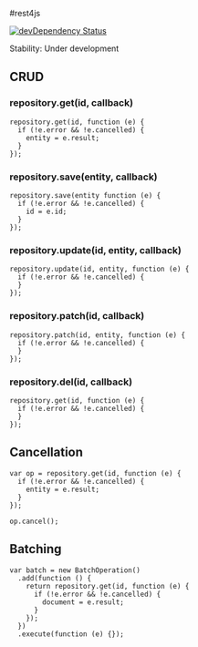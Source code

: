 #rest4js

[![devDependency Status](https://david-dm.org/gedbac/rest4js/dev-status.svg)](https://david-dm.org/gedbac/rest4js#info=devDependencies)

Stability: Under development

## CRUD

### repository.get(id, callback)

    repository.get(id, function (e) {
      if (!e.error && !e.cancelled) {
        entity = e.result;
      }
    });

### repository.save(entity, callback)

    repository.save(entity function (e) {
      if (!e.error && !e.cancelled) {
        id = e.id;
      }
    });

### repository.update(id, entity, callback)

    repository.update(id, entity, function (e) {
      if (!e.error && !e.cancelled) {
      }
    });

### repository.patch(id, callback)

    repository.patch(id, entity, function (e) {
      if (!e.error && !e.cancelled) {
      }
    });

### repository.del(id, callback)

    repository.get(id, function (e) {
      if (!e.error && !e.cancelled) {
      }
    });

## Cancellation

    var op = repository.get(id, function (e) {
      if (!e.error && !e.cancelled) {
        entity = e.result;
      }
    });

    op.cancel();
    
## Batching

    var batch = new BatchOperation()
      .add(function () {
        return repository.get(id, function (e) {
          if (!e.error && !e.cancelled) {
            document = e.result;
          }
        });
      })
      .execute(function (e) {});
